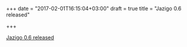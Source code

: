 +++
date = "2017-02-01T16:15:04+03:00"
draft = true
title = "Jazigo 0.6 released"

+++

<p><a href="https://github.com/udhos/jazigo/releases/tag/v0.6">Jazigo 0.6 released</a></p>
